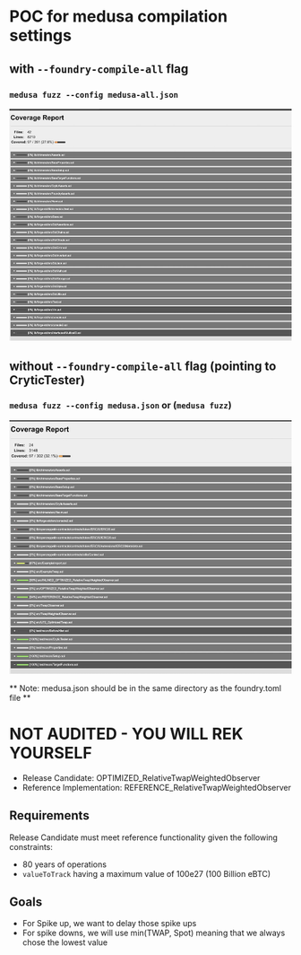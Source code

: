 # POC for medusa compilation settings

## with `--foundry-compile-all` flag
### `medusa fuzz --config medusa-all.json`

![Screenshot](images/with_all.jpg)

## without `--foundry-compile-all` flag (pointing to CryticTester)
### `medusa fuzz --config medusa.json` or (`medusa fuzz`)

![Screenshot](images/crytic_only.jpg)

** Note: medusa.json should be in the same directory as the foundry.toml file **

# NOT AUDITED - YOU WILL REK YOURSELF

- Release Candidate: OPTIMIZED_RelativeTwapWeightedObserver
- Reference Implementation: REFERENCE_RelativeTwapWeightedObserver

## Requirements

Release Candidate must meet reference functionality given the following constraints:
- 80 years of operations
- `valueToTrack` having a maximum value of 100e27 (100 Billion eBTC)

## Goals

- For Spike up, we want to delay those spike ups
- For spike downs, we will use min(TWAP, Spot) meaning that we always chose the lowest value